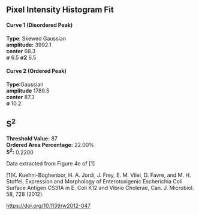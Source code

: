 ## Pixel Intensity Histogram Fit

#### Curve 1 (Disordered Peak)
**Type**: Skewed Gaussian\
**amplitude:** 3992.1\
**center** 68.3\
**σ** 6.5
**σ2** 6.5


#### Curve 2 (Ordered Peak)
**Type**:Gaussian\
**amplitude** 1789.5\
**center** 87.3\
**σ** 10.2


## S<sup>2</sup>
**Threshold Value:** 87\
**Ordered Area Percentage:** 22.00%\
**S<sup>2</sup>:** 0.2200




Data extracted from Figure 4e of [1]


[1]K. Kuehni-Boghenbor, H. A. Jordi, J. Frey, E. M. Vilei, D. Favre, and M. H. Stoffel, Expression and Morphology of Enterotoxigenic Escherichia Coli Surface Antigen CS31A in E. Coli K12 and Vibrio Cholerae, Can. J. Microbiol. 58, 728 (2012).


https://doi.org/10.1139/w2012-047
